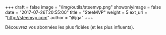 +++
draft = false
image = "/img/outils/steemvp.png"
showonlyimage = false
date = "2017-07-26T20:55:00"
title = "SteeMVP"
weight = 5
ext_url = "http://steemvp.com"
author = "@jga"
+++

Découvrez vos abonnées les plus fidèles (et les plus influents).

<!--more-->
